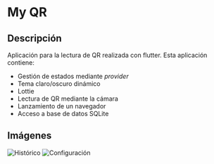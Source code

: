 # My QR

## Descripción

Aplicación para la lectura de QR realizada con flutter.
Esta aplicación contiene:
- Gestión de estados mediante *provider*
- Tema claro/oscuro dinámico
- Lottie
- Lectura de QR mediante la cámara
- Lanzamiento de un navegador
- Acceso a base de datos SQLite

## Imágenes

![Histórico](https://user-images.githubusercontent.com/54104479/192111038-f326362d-5a3f-467c-bc6c-a1e9b900d1d8.png)
![Configuración](https://user-images.githubusercontent.com/54104479/192111041-cd743bbe-94dd-4b15-8aef-c2d5917b8a1d.png)

